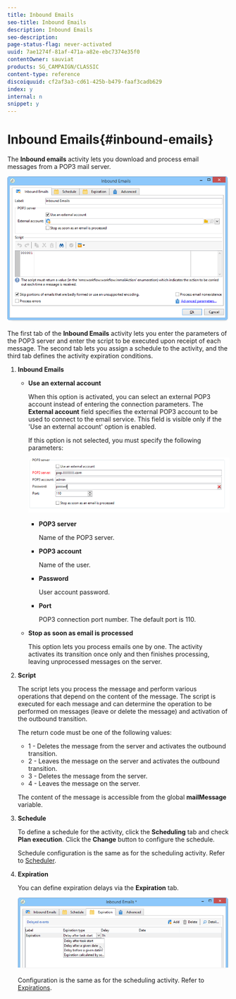 ```yaml
---
title: Inbound Emails
seo-title: Inbound Emails
description: Inbound Emails
seo-description: 
page-status-flag: never-activated
uuid: 7ae1274f-81af-471a-a82e-ebc7374e35f0
contentOwner: sauviat
products: SG_CAMPAIGN/CLASSIC
content-type: reference
discoiquuid: cf2af3a3-cd61-425b-b479-faaf3cadb629
index: y
internal: n
snippet: y
---
```


# Inbound Emails{#inbound-emails}

The **Inbound emails** activity lets you download and process email messages from a POP3 mail server.

![](assets/email_rec_edit_1.png)

The first tab of the **Inbound Emails** activity lets you enter the parameters of the POP3 server and enter the script to be executed upon receipt of each message. The second tab lets you assign a schedule to the activity, and the third tab defines the activity expiration conditions.

1. **Inbound Emails**

    * **Use an external account**

      When this option is activated, you can select an external POP3 account instead of entering the connection parameters. The **External account** field specifies the external POP3 account to be used to connect to the email service. This field is visible only if the 'Use an external account' option is enabled.

      If this option is not selected, you must specify the following parameters:
    
      ![](assets/email_rec_edit_1b.png)

        * **POP3 server**

          Name of the POP3 server.
        
        * **POP3 account**

          Name of the user.
        
        * **Password**

          User account password.
        
        * **Port**

          POP3 connection port number. The default port is 110.

    * **Stop as soon as email is processed**

      This option lets you process emails one by one. The activity activates its transition once only and then finishes processing, leaving unprocessed messages on the server.

1. **Script**

   The script lets you process the message and perform various operations that depend on the content of the message. The script is executed for each message and can determine the operation to be performed on messages (leave or delete the message) and activation of the outbound transition.

   The return code must be one of the following values:

    * 1 - Deletes the message from the server and activates the outbound transition.
    * 2 - Leaves the message on the server and activates the outbound transition.
    * 3 - Deletes the message from the server.
    * 4 - Leaves the message on the server.

   The content of the message is accessible from the global **mailMessage** variable.

1. **Schedule**

   To define a schedule for the activity, click the **Scheduling** tab and check **Plan execution**. Click the **Change** button to configure the schedule.

   Schedule configuration is the same as for the scheduling activity. Refer to [Scheduler](../../workflow/using/scheduler.md).

1. **Expiration**

   You can define expiration delays via the **Expiration** tab.

   ![](assets/email_rec_edit_3.png)

   Configuration is the same as for the scheduling activity. Refer to [Expirations](../../workflow/using/inbound-emails.md#expirations).

